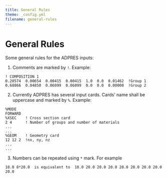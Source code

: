```yaml
---
title: General Rules
theme: _config.yml
filename: general-rules
---
```


# General Rules
Some general rules for the ADPRES inputs:
1.	Comments are marked by `!`. Example:
```
! COMPOSITION 1
0.20574  0.00654  0.00415  0.00415  1.0  0.0  0.01462  !Group 1
0.68866  0.04850  0.06099  0.06099  0.0  0.0  0.00000  !Group 2
```

2.	Currently ADPRES has several input cards. Cards’ name shall be uppercase and marked by `%`. Example:
```
%MODE
FORWARD
%XSEC    ! Cross section card                                                                                                                                  
2 4      ! Number of groups and number of materials
...
...
%GEOM    ! Geometry card
12 12 2  !nx, ny, nz
...
...
```

3.	Numbers can be repeated using `*` mark. For example
```
10.0 8*20.0  is equivalent to  10.0 20.0 20.0 20.0 20.0 20.0 20.0 20.0 20.0
```
